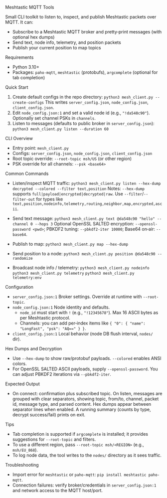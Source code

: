 Meshtastic MQTT Tools

Small CLI toolkit to listen to, inspect, and publish Meshtastic packets over MQTT. It can:
- Subscribe to a Meshtastic MQTT broker and pretty‑print messages (with optional hex dumps)
- Send text, node info, telemetry, and position packets
- Publish your current position to map topics

Requirements
- Python 3.10+
- Packages: `paho-mqtt`, `meshtastic` (protobufs), `argcomplete` (optional for tab completion)

Quick Start
1) Create default configs in the repo directory:
   `python3 mesh_client.py --create-configs`
   This writes `server_config.json`, `node_config.json`, `client_config.json`.
2) Edit `node_config.json:1` and set a valid node id (e.g., `"!da548c90"`). Optionally set channel PSKs in `channels`.
3) Listen to messages (defaults to public broker in `server_config.json`):
   `python3 mesh_client.py listen --duration 60`

CLI Overview
- Entry point: `mesh_client.py`
- Configs: `server_config.json`, `node_config.json`, `client_config.json`
- Root topic override: `--root-topic msh/US` (or other region)
- PSK override for all channels: `--psk <base64>`

Common Commands
- Listen/inspect MQTT traffic:
  `python3 mesh_client.py listen --hex-dump decrypted --colored --filter text,position`
  Notes: `--hex-dump` supports `full|payload|encrypted|decrypted|raw`. Use `--filter`/`--filter-out` for types like `text,position,nodeinfo,telemetry,routing,neighbor,map,encrypted,ascii`.

- Send text message:
  `python3 mesh_client.py text @da548c90 "hello" --channel 0 --hops 3`
  Optional OpenSSL SALTED encryption: `--openssl-password <pwd>`; PBKDF2 tuning: `--pbkdf2-iter 10000`; Base64 on‑air: `--base64`.

- Publish to map:
  `python3 mesh_client.py map --hex-dump`

- Send position to a node:
  `python3 mesh_client.py position @da548c90 --randomize`

- Broadcast node info / telemetry:
  `python3 mesh_client.py nodeinfo`
  `python3 mesh_client.py telemetry`
  `python3 mesh_client.py telemetry:env`

Configuration
- `server_config.json:1` Broker settings. Override at runtime with `--root-topic`.
- `node_config.json:1` Node identity and defaults.
  - `node_id` must start with `!` (e.g., `"!12345678"`). Max 16 ASCII bytes as per Meshtastic protocol.
  - Channels: you can add per‑index items like `{ "0": { "name": "LongFast", "psk": "AQ==" } }`.
- `client_config.json:1` Local behavior (node DB flush interval, `nodes/` dir).

Hex Dumps and Decryption
- Use `--hex-dump` to show raw/protobuf payloads. `--colored` enables ANSI colors.
- For OpenSSL SALTED ASCII payloads, supply `--openssl-password`. You can adjust PBKDF2 iterations via `--pbkdf2-iter`.

Expected Output
- On connect: confirmation plus subscribed topic. On listen, messages are grouped with clear separators, showing topic, from/to, channel, packet id, message type, and parsed content. Hex dumps appear between separator lines when enabled. A running summary (counts by type, decrypt success/fail) prints on exit.

Tips
- Tab completion is supported if `argcomplete` is installed; it provides suggestions for `--root-topic` and filters.
- To use a different region, pass `--root-topic msh/<REGION>` (e.g., `msh/EU_868`).
- To log node data, the tool writes to the `nodes/` directory as it sees traffic.

Troubleshooting
- Import error for `meshtastic` or `paho-mqtt`: `pip install meshtastic paho-mqtt`.
- Connection failures: verify broker/credentials in `server_config.json:1` and network access to the MQTT host/port.

